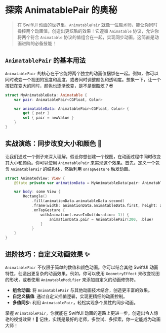 ﻿# 探索 AnimatablePair 的奥秘

> 在 SwiftUI 动画的世界里，`AnimatablePair` 就像一位魔术师，能让你同时操控两个动画值，创造出更炫酷的效果！它遵循 `Animatable` 协议，允许你将两个符合 `Animatable` 协议的值组合在一起，实现同步动画。这简直是动画进阶的必备技能！

## `AnimatablePair` 的基本用法

`AnimatablePair` 的核心在于它能将两个独立的动画值捆绑在一起。例如，你可以同时改变一个视图的宽度和高度，或者同时调整颜色和透明度。想象一下，让一个按钮在变大的同时，颜色也逐渐改变，是不是很酷炫？😎

```swift
struct MyAnimatableData: Animatable {
    var pair: AnimatablePair<CGFloat, Color>

    var animatableData: AnimatablePair<CGFloat, Color> {
        get { pair }
        set { pair = newValue }
    }
}
```

## 实战演练：同步改变大小和颜色 🎨

让我们通过一个例子来深入理解。假设你想创建一个视图，在动画过程中同时改变其大小和颜色。你可以使用 `AnimatablePair` 来实现这个效果。首先，定义一个包含 `AnimatablePair` 的结构体，然后利用 `onTapGesture` 触发动画。

```swift
struct AnimatedView: View {
    @State private var animationData = MyAnimatableData(pair: AnimatablePair(100, .red))

    var body: some View {
        Rectangle()
            .fill(animationData.animatableData.second)
            .frame(width: animationData.animatableData.first, height: animationData.animatableData.first)
            .onTapGesture {
                withAnimation(.easeInOut(duration: 1)) {
                    animationData.pair = AnimatablePair(200, .blue)
                }
            }
    }
}
```

## 进阶技巧：自定义动画效果 ✨

`AnimatablePair` 不仅限于简单的数值和颜色动画。你可以结合其他 SwiftUI 动画特性，创造出更复杂的动画效果。例如，你可以使用 `GeometryEffect` 来改变视图的形状，或者使用 `AnimatableModifier` 来添加自定义的动画修饰符。

*   **组合动画**: 将 `AnimatablePair` 与其他动画技术结合，创造更丰富的效果。
*   **自定义插值**: 通过自定义插值逻辑，实现更精细的动画控制。
*   **多值同步**: 利用 `AnimatablePair`，轻松实现多个属性的同步动画。

掌握 `AnimatablePair`，你就能在 SwiftUI 动画的道路上更进一步，创造出令人惊艳的视觉效果！🎉 记住，实践是最好的老师，多尝试、多探索，你一定能成为动画大师！


